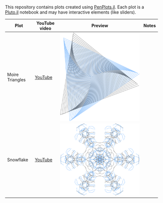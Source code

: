 This repository contains plots created using [PenPlots.jl](https://github.com/paulgb/PenPlots.jl).
Each plot is a [Pluto.jl](https://github.com/fonsp/Pluto.jl) notebook and may have interactive elements (like sliders).

| Plot | YouTube video | Preview | Notes |
| ---- | ------------- | ------- | ----- |
| Moire Triangles | [YouTube](https://www.youtube.com/watch?v=O7mgvS0EF40) | ![](plots/20201129-moire.svg) | |
| Snowflake | [YouTube](https://www.youtube.com/watch?v=LSsMdzUpIhM) | ![](plots/20201212-snowflake.svg) | |




